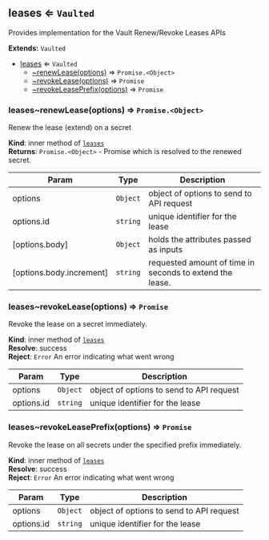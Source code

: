 <a name="module_leases"></a>
## leases ⇐ <code>Vaulted</code>
Provides implementation for the Vault Renew/Revoke Leases APIs

**Extends:** <code>Vaulted</code>  

* [leases](#module_leases) ⇐ <code>Vaulted</code>
    * [~renewLease(options)](#module_leases..renewLease) ⇒ <code>Promise.&lt;Object&gt;</code>
    * [~revokeLease(options)](#module_leases..revokeLease) ⇒ <code>Promise</code>
    * [~revokeLeasePrefix(options)](#module_leases..revokeLeasePrefix) ⇒ <code>Promise</code>

<a name="module_leases..renewLease"></a>
### leases~renewLease(options) ⇒ <code>Promise.&lt;Object&gt;</code>
Renew the lease (extend) on a secret

**Kind**: inner method of <code>[leases](#module_leases)</code>  
**Returns**: <code>Promise.&lt;Object&gt;</code> - Promise which is resolved to the renewed secret.  

| Param | Type | Description |
| --- | --- | --- |
| options | <code>Object</code> | object of options to send to API request |
| options.id | <code>string</code> | unique identifier for the lease |
| [options.body] | <code>Object</code> | holds the attributes passed as inputs |
| [options.body.increment] | <code>string</code> | requested amount of time in seconds to extend the lease. |

<a name="module_leases..revokeLease"></a>
### leases~revokeLease(options) ⇒ <code>Promise</code>
Revoke the lease on a secret immediately.

**Kind**: inner method of <code>[leases](#module_leases)</code>  
**Resolve**: success  
**Reject**: <code>Error</code> An error indicating what went wrong  

| Param | Type | Description |
| --- | --- | --- |
| options | <code>Object</code> | object of options to send to API request |
| options.id | <code>string</code> | unique identifier for the lease |

<a name="module_leases..revokeLeasePrefix"></a>
### leases~revokeLeasePrefix(options) ⇒ <code>Promise</code>
Revoke the lease on all secrets under the specified prefix immediately.

**Kind**: inner method of <code>[leases](#module_leases)</code>  
**Resolve**: success  
**Reject**: <code>Error</code> An error indicating what went wrong  

| Param | Type | Description |
| --- | --- | --- |
| options | <code>Object</code> | object of options to send to API request |
| options.id | <code>string</code> | unique identifier for the lease |

